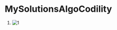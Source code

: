 # MySolutionsAlgoCodility
  
1. ![1](https://user-images.githubusercontent.com/12053088/28398508-984fb07e-6d5b-11e7-9316-a5a5800b51d1.PNG)
